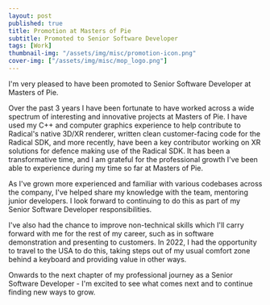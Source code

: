 ```yaml
---
layout: post
published: true
title: Promotion at Masters of Pie
subtitle: Promoted to Senior Software Developer
tags: [Work]
thumbnail-img: "/assets/img/misc/promotion-icon.png"
cover-img: ["/assets/img/misc/mop_logo.png"]
---
```

I'm very pleased to have been promoted to Senior Software Developer at Masters of Pie.

Over the past 3 years I have been fortunate to have worked across a wide spectrum of interesting and innovative projects at Masters of Pie. I have used my C++ and computer graphics experience to help contribute to Radical's native 3D/XR renderer, written clean customer-facing code for the Radical SDK, and more recently, have been a key contributor working on XR solutions for defence making use of the Radical SDK. It has been a transformative time, and I am grateful for the professional growth I've been able to experience during my time so far at Masters of Pie.

As I've grown more experienced and familiar with various codebases across the company, I've helped share my knowledge with the team, mentoring junior developers. I look forward to continuing to do this as part of my Senior Software Developer responsibilities.

I've also had the chance to improve non-technical skills which I'll carry forward with me for the rest of my career, such as in software demonstration and presenting to customers. In 2022, I had the opportunity to travel to the USA to do this, taking steps out of my usual comfort zone behind a keyboard and providing value in other ways.

Onwards to the next chapter of my professional journey as a Senior Software Developer - I'm excited to see what comes next and to continue finding new ways to grow.